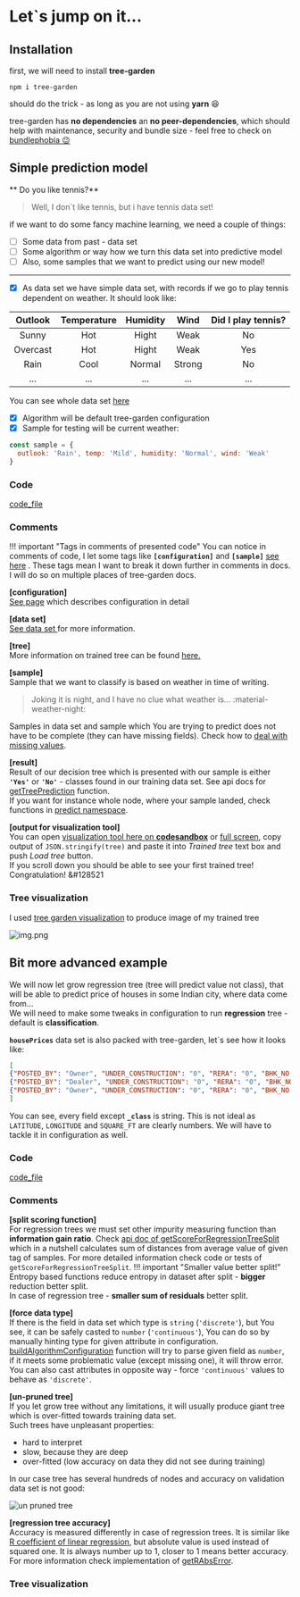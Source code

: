 # Let`s jump on it...


## Installation

first, we will need to install **tree-garden**

`npm i tree-garden` 

should do the trick - as long as you are not using **yarn** :laughing:

tree-garden has **no dependencies** an **no peer-dependencies**, which should help with maintenance, security
and bundle size - feel free to check on [bundlephobia &#x1F609;](https://bundlephobia.com/package/tree-garden@latest) 

## Simple prediction model
** Do you like tennis?**
> Well, I don`t like tennis, but i have tennis data set!

if we want to do  some fancy machine learning, we need a couple of things:

- [ ] Some data from past - data set
- [ ] Some algorithm or way how we turn this data set into predictive model
- [ ] Also, some samples that we want to predict using our new model!
---

- [x]  As data set we have simple data set, with records if we go to play tennis dependent on weather.
It should look like:

| Outlook| Temperature| Humidity|Wind|Did I play tennis?|
| :---: | :---: |:---: |:---: |:---: |
|Sunny|Hot|Hight|Weak|No|
|Overcast|Hot|Hight|Weak|Yes|
|Rain|Cool|Normal|Strong|No|
|...|...|...|...|...|

You can see whole data set [here](https://github.com/miob-miob/treeGarden/blob/master/src/sampleDataSets/tennis.ts#L2) 

- [x] Algorithm will be default tree-garden configuration 
- [x] Sample for testing will be current weather: 
```javascript
const sample = {
  outlook: 'Rain', temp: 'Mild', humidity: 'Normal', wind: 'Weak'
}
```

### Code 

[code_file](docs/code_snippets/shouldIPlayTenis.ts)

### Comments
!!! important "Tags in comments of presented code"
    You can notice in comments of code, I let some tags like **`[configuration]`** and
    **`[sample]`** [see here](https://github.com/miob-miob/treeGarden/blob/master/docs/code_snippets/shouldIPlayTenis.ts#L30) .
    These tags mean I want to break it down further in comments in docs.
    I will do so on multiple places of tree-garden docs.

**[configuration]**  
[See page](importantBasics.md#configuration) which describes configuration in detail
  
**[data set]**  
[See data set ](importantBasics.md#data-set) for more information.

**[tree]**  
More information on trained tree can be found [here.](importantBasics.md#decision-tree)

**[sample]**  
Sample that we want to classify is based on weather in time of writing.
> Joking it is night, and I have no clue what weather is...  :material-weather-night:

Samples in data set and sample which You are trying to predict does not have to be complete 
(they can have missing fields). Check how to [deal with missing values](importantBasics.md#dealing-with-missing-values).

**[result]**  
Result of our decision tree which is presented with our sample is either **`'Yes'`** or 
**`'No'`** - classes found in our training data set. See api docs for [getTreePrediction](api/modules.md#gettreeprediction)
function.  
If you want for instance whole node, where your sample landed, check functions in 
[predict namespace](api/modules/predict.md).



**[output for visualization tool]**  
You can open [visualization tool here on **codesandbox**](https://codesandbox.io/s/nostalgic-water-eozhj6) or [full screen](https://eozhj6.csb.app/), 
copy output of `JSON.stringify(tree)` and paste it into *Trained tree* text box and push *Load tree* button.  
If you scroll down you should be able to see your first trained tree!  
Congratulation! &#128521



### Tree visualization

I used [tree garden visualization](https://github.com/miob-miob/treeGardenVisualization) to 
produce image of my trained tree 


![img.png](resources/images/simpleTennisTree.png)




## Bit more advanced example

We will now let grow regression tree (tree will predict value not class), that will be able to predict price of houses in
some Indian city, where data come from...  
We will need to make some tweaks in configuration to run **regression** tree - default is **classification**.  

**`housePrices`** data set is also packed with tree-garden, let`s see how it looks like:
```json
[
{"POSTED_BY": "Owner", "UNDER_CONSTRUCTION": "0", "RERA": "0", "BHK_NO.": "2", "BHK_OR_RK": "BHK", "SQUARE_FT": "1300.236407", "READY_TO_MOVE": "1", "RESALE": "1", "ADDRESS": "Ksfc Layout,Bangalore", "LONGITUDE": "12.96991", "LATITUDE": "77.59796", "_class": 55.0},
{"POSTED_BY": "Dealer", "UNDER_CONSTRUCTION": "0", "RERA": "0", "BHK_NO.": "2", "BHK_OR_RK": "BHK", "SQUARE_FT": "1275.0", "READY_TO_MOVE": "1", "RESALE": "1", "ADDRESS": "Vishweshwara Nagar,Mysore", "LONGITUDE": "12.274538", "LATITUDE": "76.644605", "_class": 51.0},
{"POSTED_BY": "Owner", "UNDER_CONSTRUCTION": "0", "RERA": "0", "BHK_NO.": "2", "BHK_OR_RK": "BHK", "SQUARE_FT": "933.1597222000001", "READY_TO_MOVE": "1", "RESALE": "1", "ADDRESS": "Jigani,Bangalore", "LONGITUDE": "12.778033", "LATITUDE": "77.632191", "_class": 43.0}
]
```

You can see, every field except **`_class`** is string. This is not ideal as `LATITUDE`, `LONGITUDE` and `SQUARE_FT` are clearly 
numbers. We will have to tackle it in configuration as well.

### Code
[code_file](docs/code_snippets/regressionTree.ts)


### Comments 

**[split scoring function]**  
For regression trees we must set other impurity measuring function than **information gain ratio**. Check 
[api doc of getScoreForRegressionTreeSplit](./api/modules/impurity.md#getscoreforregressiontreesplit) 
which in a nutshell calculates sum of distances from average value of given tag of samples. For more detailed 
information check code or tests of `getScoreForRegressionTreeSplit`.
!!! important "Smaller value better split!"
    Entropy based functions reduce entropy in dataset after split - **bigger** reduction better split.  
    In case of regression tree -  **smaller sum of residuals** better split.

**[force data type]**  
If there is the field in data set which type is `string` (`'discrete'`), but You see, it can be safely casted 
to `number` (`'continuous'`), You can do so by manually hinting type for given attribute in configuration.
[buildAlgorithmConfiguration](./api/modules.md#buildalgorithmconfiguration) function will try 
to parse given field as `number`, if it meets some problematic value (except missing one), it will throw error.  
You can also cast attributes in opposite way - force `'continuous'` values to behave as 
`'discrete'`.

**[un-pruned tree]**  
If you let grow tree without any limitations, it will usually produce giant tree which is over-fitted towards 
training data set.  
Such trees have unpleasant properties:  

- hard to interpret 
- slow, because they are deep
- over-fitted (low accuracy on data they did not see during training)

In our case tree has several hundreds of nodes and accuracy on validation data set is not good:

![un pruned tree](./resources/images/fuc--ng_large_tree.png)

**[regression tree accuracy]**  
Accuracy is measured differently in case of regression trees. It is similar like [R coefficient of linear regression](https://en.wikipedia.org/wiki/Coefficient_of_determination), 
but absolute value is used instead of squared one. It is always number up to 1, closer to 1 means
better accuracy. For more information check implementation of [getRAbsError](./api/modules/statistics.md#getrabserror).



### Tree visualization
